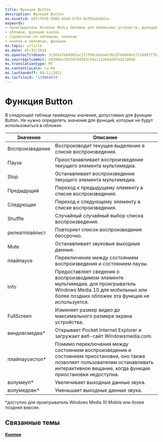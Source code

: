 ```yaml
---
title: Функция Button
description: Функция Button
ms.assetid: 6dfcf639-5989-4da8-b78d-8e393aba641a
keywords:
- проигрыватель Windows Media Обложки для мобильных устройств, функции кнопок
- обложки, функции кнопок
- Справочник по обложкам, кнопкам
- кнопки в обложках, функции
ms.topic: article
ms.date: 05/31/2018
ms.openlocfilehash: 3c563a7e84902ac2f2f09c8abadc952d70a0b0e1731808ff7b308dc4f1106e65
ms.sourcegitcommit: e858bbe701567d4583c50a11326e42d7ea51804b
ms.translationtype: MT
ms.contentlocale: ru-RU
ms.lasthandoff: 08/11/2021
ms.locfileid: "119864474"
---
```

# <a name="button-function"></a>Функция Button

В следующей таблице приведены значения, допустимые для функции Button. Не нужно определять значения для функций, которые не будут использоваться в обложке.



| Значение           | Описание                                                                                                                                                  |
|-----------------|--------------------------------------------------------------------------------------------------------------------------------------------------------------|
| Воспроизведение            | Воспроизводит текущее выделение в списке воспроизведения.                                                                                                                 |
| Пауза           | Приостанавливает воспроизведение текущего элемента мультимедиа.                                                                                                                   |
| Stop            | Останавливает воспроизведение текущего элемента мультимедиа.                                                                                                                    |
| Предыдущий            | Переход к предыдущему элементу в списке воспроизведения.                                                                                                                  |
| Следующая            | Переход к следующему элементу в списке воспроизведения.                                                                                                                      |
| Shuffle         | Случайный случайный выбор списка воспроизведения.                                                                                                                              |
| репеатплайлист  | Повторяет список воспроизведения бессрочно.                                                                                                                           |
| Mute            | Останавливает звуковые выходные данные.                                                                                                                                   |
| плайпаусе       | Переключение между состоянием воспроизведения и состоянием паузы.                                                                                                          |
| Info            | Предоставляет сведения о воспроизводимом элементе мультимедиа. для проигрыватель Windows Media 10 для мобильных или более поздних обложек эта функция не используется.                     |
| FullScreen      | Изменяет размер видео до максимального размера экрана устройства.                                                                                                 |
| виндовсмедиа\*  | Открывает Pocket Internet Explorer и загружает веб-сайт Windowsmedia.com.                                                                                       |
| плайпаусестоп\* | Помимо переключения между состоянием воспроизведения и состоянием приостановки, оно также позволяет пользователям останавливать интерактивное вещание, когда функция приостановки недоступна. |
| волумеуп\*      | Увеличивает выходные данные звука.                                                                                                                                  |
| волумедовн\*    | Уменьшает выходные данные звука.                                                                                                                                  |



 

\*доступно для проигрыватель Windows Media 10 Mobile или более поздней версии.

## <a name="related-topics"></a>Связанные темы

<dl> <dt>

[**Кнопки**](buttons.md)
</dt> </dl>

 

 





